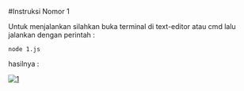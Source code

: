 #Instruksi Nomor 1


Untuk menjalankan silahkan buka terminal di text-editor atau cmd lalu jalankan dengan perintah :

```
node 1.js
```

hasilnya :


<a href="https://ibb.co/jGF3NdT"><img src="https://i.ibb.co/K7HVPYX/1.jpg" alt="1" border="0"></a>
